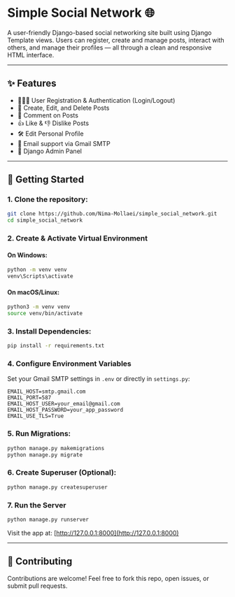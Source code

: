 
# Simple Social Network 🌐

A user-friendly Django-based social networking site built using Django Template views. Users can register, create and manage posts, interact with others, and manage their profiles — all through a clean and responsive HTML interface.

---

## ✨ Features

- 🧑‍🤝‍🧑 User Registration & Authentication (Login/Logout)
- 📝 Create, Edit, and Delete Posts
- 💬 Comment on Posts
- 👍 Like & 👎 Dislike Posts
- 🛠️ Edit Personal Profile
- 📧 Email support via Gmail SMTP
- 🧭 Django Admin Panel

---

## 🚀 Getting Started

### 1. Clone the repository:

```bash
git clone https://github.com/Nima-Mollaei/simple_social_network.git
cd simple_social_network
````

### 2. Create & Activate Virtual Environment

#### On Windows:

```bash
python -m venv venv
venv\Scripts\activate
```

#### On macOS/Linux:

```bash
python3 -m venv venv
source venv/bin/activate
```

### 3. Install Dependencies:

```bash
pip install -r requirements.txt
```

### 4. Configure Environment Variables

Set your Gmail SMTP settings in `.env` or directly in `settings.py`:

```env
EMAIL_HOST=smtp.gmail.com
EMAIL_PORT=587
EMAIL_HOST_USER=your_email@gmail.com
EMAIL_HOST_PASSWORD=your_app_password
EMAIL_USE_TLS=True
```

### 5. Run Migrations:

```bash
python manage.py makemigrations
python manage.py migrate
```

### 6. Create Superuser (Optional):

```bash
python manage.py createsuperuser
```

### 7. Run the Server

```bash
python manage.py runserver
```

Visit the app at: [http://127.0.0.1:8000](http://127.0.0.1:8000)

---

## 🤝 Contributing

Contributions are welcome! Feel free to fork this repo, open issues, or submit pull requests.




